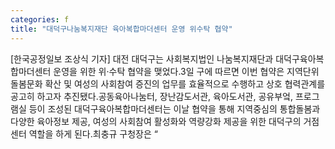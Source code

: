 ```yaml
---
categories: f
title: "대덕구나눔복지재단 육아복합마더센터 운영 위수탁 협약"
---
```

[한국공정일보 조상식 기자] 대전 대덕구는 사회복지법인 나눔복지재단과 대덕구육아복합마더센터 운영을 위한 위·수탁 협약을 맺었다.3일 구에 따르면 이번 협약은 지역단위 돌봄문화 확산 및 여성의 사회참여 증진의 업무를 효율적으로 수행하고 상호 협력관계를 공고히 하고자 추진됐다.공동육아나눔터, 장난감도서관, 육아도서관, 공유부엌, 프로그램실 등이 조성된 대덕구육아복합마더센터는 이날 협약을 통해 지역중심의 통합돌봄과 다양한 육아정보 제공, 여성의 사회참여 활성화와 역량강화 제공을 위한 대덕구의 거점센터 역할을 하게 된다.최충규 구청장은 “